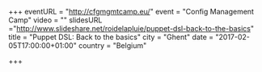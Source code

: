 +++
eventURL = "http://cfgmgmtcamp.eu/"
event = "Config Management Camp"
video = ""
slidesURL ="http://www.slideshare.net/roidelapluie/puppet-dsl-back-to-the-basics"
title = "Puppet DSL: Back to the basics"
city = "Ghent"
date = "2017-02-05T17:00:00+01:00"
country = "Belgium"

+++

